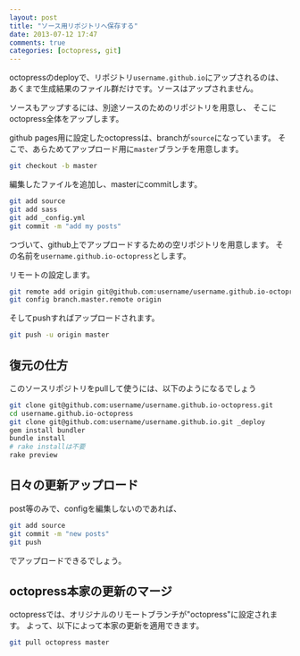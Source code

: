 ```yaml
---
layout: post
title: "ソース用リポジトリへ保存する"
date: 2013-07-12 17:47
comments: true
categories: [octopress, git]
---
```


octopressのdeployで、リポジトリ``username.github.io``にアップされるのは、
あくまで生成結果のファイル群だけです。ソースはアップされません。

ソースもアップするには、別途ソースのためのリポジトリを用意し、
そこにoctopress全体をアップします。

<!-- more -->

github pages用に設定したoctopressは、branchが``source``になっています。
そこで、あらためてアップロード用に``master``ブランチを用意します。

```bash
git checkout -b master
```

編集したファイルを追加し、masterにcommitします。

```bash
git add source
git add sass
git add _config.yml
git commit -m "add my posts"
```

つづいて、github上でアップロードするための空リポジトリを用意します。
その名前を``username.github.io-octopress``とします。

リモートの設定します。

```bash
git remote add origin git@github.com:username/username.github.io-octopress
git config branch.master.remote origin
```

そしてpushすればアップロードされます。

```bash
git push -u origin master
```

## 復元の仕方

このソースリポジトリをpullして使うには、以下のようになるでしょう

```bash
git clone git@github.com:username/username.github.io-octopress.git
cd username.github.io-octopress
git clone git@github.com:username/username.github.io.git _deploy
gem install bundler
bundle install
# rake installは不要
rake preview
```


## 日々の更新アップロード

post等のみで、configを編集しないのであれば、

```bash
git add source
git commit -m "new posts"
git push
```

でアップロードできるでしょう。

## octopress本家の更新のマージ

octopressでは、オリジナルのリモートブランチが"octopress"に設定されます。
よって、以下によって本家の更新を適用できます。

```bash
git pull octopress master
```

